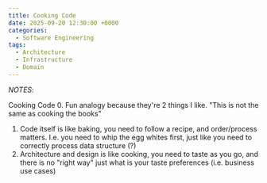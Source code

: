 ```yaml
---
title: Cooking Code
date: 2025-09-20 12:30:00 +0000
categories:
  - Software Engineering  
tags:
  - Architecture
  - Infrastructure
  - Domain
---
```


*NOTES*:

Cooking Code
0\. Fun analogy because they're 2 things I like. "This is not the same as cooking the books"

1. Code itself is like baking, you need to follow a recipe, and order/process matters. I.e. you need to whip the egg whites first, just like you need to correctly process data structure (?)
2. Architecture and design is like cooking, you need to taste as you go, and there is no "right way" just what is your taste preferences (i.e. business use cases)
